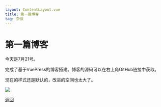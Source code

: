 ```yaml
---
layout: ContentLayout.vue
title: 第一篇博客
tag: 杂谈
---
```




# 第一篇博客

今天是7月21号。

完成了基于VuePress的博客搭建。博客的源码可以在右上角GitHub链接中获取。

现在的样式还是默认的，改进的空间也太大了。

![](./embarrassed.jpg)

[返回](/zh/blogs/)



 
 <Comment lang="zh-CN"/> 
 
 
 <Comment lang="zh-CN"/> 
 